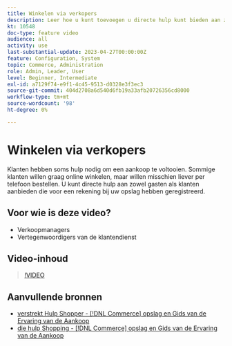 ```yaml
---
title: Winkelen via verkopers
description: Leer hoe u kunt toevoegen u directe hulp kunt bieden aan zowel gasten als klanten die zich hebben geregistreerd voor een account bij uw winkel.
kt: 10548
doc-type: feature video
audience: all
activity: use
last-substantial-update: 2023-04-27T00:00:00Z
feature: Configuration, System
topic: Commerce, Administration
role: Admin, Leader, User
level: Beginner, Intermediate
exl-id: a7129f74-e9f1-4c45-9513-d0328e3f3ec3
source-git-commit: 404d2708a6d540d6fb19a33afb20726356cd8000
workflow-type: tm+mt
source-wordcount: '98'
ht-degree: 0%

---
```


# Winkelen via verkopers

Klanten hebben soms hulp nodig om een aankoop te voltooien. Sommige klanten willen graag online winkelen, maar willen misschien liever per telefoon bestellen. U kunt directe hulp aan zowel gasten als klanten aanbieden die voor een rekening bij uw opslag hebben geregistreerd.

## Voor wie is deze video?

- Verkoopmanagers
- Vertegenwoordigers van de klantendienst

## Video-inhoud

>[!VIDEO](https://video.tv.adobe.com/v/343662?quality=12&learn=on)

## Aanvullende bronnen

- [ verstrekt Hulp Shopper -  [!DNL Commerce]  opslag en Gids van de Ervaring van de Aankoop ](https://experienceleague.adobe.com/docs/commerce-admin/customers/customer-accounts/manage/login-as-customer.html)
- [ die hulp Shopping -  [!DNL Commerce]  opslag en Gids van de Ervaring van de Aankoop ](https://experienceleague.adobe.com/docs/commerce-admin/stores-sales/introduction.html#shopping-assistance)
